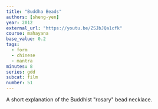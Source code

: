 ```yaml
---
title: "Buddha Beads"
authors: [sheng-yen]
year: 2012
external_url: "https://youtu.be/ZSJbJQa1cfk"
course: mahayana
base_value: 0.2
tags:
  - form
  - chinese
  - mantra
minutes: 8
series: gdd
subcat: film
number: 51
---
```


A short explanation of the Buddhist "rosary" bead necklace.

